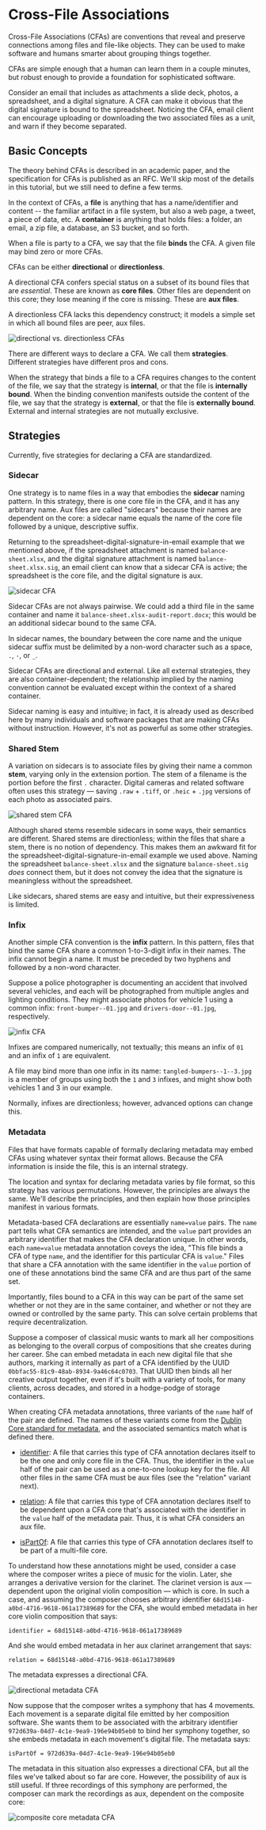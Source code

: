 # Cross-File Associations

Cross-File Associations (CFAs) are conventions that reveal and preserve connections among files and file-like objects. They can be used to make software and humans smarter about grouping things together.

CFAs are simple enough that a human can learn them in a couple minutes, but robust enough to provide a foundation for sophisticated software.

Consider an email that includes as attachments a slide deck, photos, a spreadsheet, and a digital signature. A CFA can make it obvious that the digital signature is bound to the spreadsheet. Noticing the CFA, email client can encourage uploading or downloading the two associated files as a unit, and warn if they become separated.

## Basic Concepts

The theory behind CFAs is described in an academic paper, and the specification for CFAs is published as an RFC. We'll skip most of the details in this tutorial, but we still need to define a few terms.

In the context of CFAs, a __file__ is anything that has a name/identifier and content -- the familiar artifact in a file system, but also a web page, a tweet, a piece of data, etc. A __container__ is anything that holds files: a folder, an email, a zip file, a database, an S3 bucket, and so forth.

When a file is party to a CFA, we say that the file __binds__ the CFA. A given file may bind zero or more CFAs.

CFAs can be either __directional__ or __directionless__.

A directional CFA confers special status on a subset of its bound files that are *essential*. These are known as __core files__. Other files are dependent on this core; they lose meaning if the core is missing. These are __aux files__.

A directionless CFA lacks this dependency construct; it models a simple set in which all bound files are peer, aux files.

![directional vs. directionless CFAs](directional-vs-directionaless-cfas.png)

There are different ways to declare a CFA. We call them __strategies__. Different strategies have different pros and cons.

When the strategy that binds a file to a CFA requires changes to the content of the file, we say that the strategy is __internal__, or that the file is __internally bound__. When the binding convention manifests outside the content of the file, we say that the strategy is __external__, or that the file is __externally bound__. External and internal strategies are not mutually exclusive.

## Strategies

Currently, five strategies for declaring a CFA are standardized.

### Sidecar

One strategy is to name files in a way that embodies the __sidecar__ naming pattern. In this strategy, there is one core file in the CFA, and it has any arbitrary name. Aux files are called "sidecars" because their names are dependent on the core: a sidecar name equals the name of the core file followed by a unique, descriptive suffix.

Returning to the spreadsheet-digital-signature-in-email example that we mentioned above, if the spreadsheet attachment is named `balance-sheet.xlsx`, and the digital signature attachment is named `balance-sheet.xlsx.sig`, an email client can know that a sidecar CFA is active; the spreadsheet is the core file, and the digital signature is aux.

![sidecar CFA](sidecar-cfa.png)

Sidecar CFAs are not always pairwise. We could add a third file in the same container and name it `balance-sheet.xlsx-audit-report.docx`; this would be an additional sidecar bound to the same CFA.

In sidecar names, the boundary between the core name and the unique sidecar suffix must be delimited by a non-word character such as a space, `.`, `-`, or `_`.

Sidecar CFAs are directional and external. Like all external strategies, they are also container-dependent; the relationship implied by the naming convention cannot be evaluated except within the context of a shared container.

Sidecar naming is easy and intuitive; in fact, it is already used as described here by many individuals and software packages that are making CFAs without instruction. However, it's not as powerful as some other strategies.

### Shared Stem

A variation on sidecars is to associate files by giving their name a common __stem__, varying only in the extension portion. The stem of a filename is the portion before the first `.` character. Digital cameras and related software often uses this strategy &mdash; saving `.raw` + `.tiff`, or `.heic` + `.jpg` versions of each photo as associated pairs.

![shared stem CFA](shared-stem-cfa.png)

Although shared stems resemble sidecars in some ways, their semantics are different. Shared stems are directionless; within the files that share a stem, there is no notion of dependency. This makes them an awkward fit for the spreadsheet-digital-signature-in-email example we used above. Naming the spreadsheet `balance-sheet.xlsx` and the signature `balance-sheet.sig` *does* connect them, but it does not convey the idea that the signature is meaningless without the spreadsheet.

Like sidecars, shared stems are easy and intuitive, but their expressiveness is limited.

### Infix

Another simple CFA convention is the __infix__ pattern. In this pattern, files that bind the same CFA share a common 1-to-3-digit infix in their names. The infix cannot begin a name. It must be preceded by two hyphens and followed by a non-word character.

Suppose a police photographer is documenting an accident that involved several vehicles, and each will be photographed from multiple angles and lighting conditions. They might associate photos for vehicle 1 using a common infix: `front-bumper--01.jpg` and `drivers-door--01.jpg`, respectively.

![infix CFA](infix-cfa.png)

Infixes are compared numerically, not textually; this means an infix of `01` and an infix of `1` are equivalent.

A file may bind more than one infix in its name: `tangled-bumpers--1--3.jpg` is a member of groups using both the `1` and `3` infixes, and might show both vehicles 1 and 3 in our example.

Normally, infixes are directionless; however, advanced options can change this.

### Metadata

Files that have formats capable of formally declaring metadata may embed CFAs using whatever syntax their format allows. Because the CFA information is inside the file, this is an internal strategy.

The location and syntax for declaring metadata varies by file format, so this strategy has various permutations. However, the principles are always the same. We'll describe the principles, and then explain how those principles manifest in various formats.

Metadata-based CFA declarations are essentially `name=value` pairs. The `name` part tells what CFA semantics are intended, and the `value` part provides an arbitrary identifier that makes the CFA declaration unique. In other words, each `name=value` metadata annotation coveys the idea, "This file binds a CFA of type `name`, and the identifier for this particular CFA is `value`." Files that share a CFA annotation with the same identifier in the `value` portion of one of these annotations bind the same CFA and are thus part of the same set.

Importantly, files bound to a CFA in this way can be part of the same set whether or not they are in the same container, and whether or not they are owned or controlled by the same party. This can solve certain problems that require decentralization. 

Suppose a composer of classical music wants to mark all her compositions as belonging to the overall corpus of compositions that she creates during her career. She can embed metadata in each new digital file that she authors, marking it internally as part of a CFA identified by the UUID `0bbfac55-81c9-48ab-8934-9a46c64c0703`. That UUID then binds all her creative output together, even if it's built with a variety of tools, for many clients, across decades, and stored in a hodge-podge of storage containers.

When creating CFA metadata annotations, three variants of the `name` half of the pair are defined. The names of these variants come from the [Dublin Core standard for metadata](https://www.dublincore.org/specifications/dublin-core/dcmi-terms/), and the associated semantics match what is defined there.

* [identifier](https://www.dublincore.org/specifications/dublin-core/dcmi-terms/#http://purl.org/dc/terms/identifier): A file that carries this type of CFA annotation declares itself to be the one and only core file in the CFA. Thus, the identifier in the `value` half of the pair can be used as a one-to-one lookup key for the file. All other files in the same CFA must be aux files (see the "relation" variant next).

* [relation](https://www.dublincore.org/specifications/dublin-core/dcmi-terms/#http://purl.org/dc/terms/relation): A file that carries this type of CFA annotation declares itself to be dependent upon a CFA core that's associated with the identifier in the `value` half of the metadata pair. Thus, it is what CFA considers an aux file.

* [isPartOf](https://www.dublincore.org/specifications/dublin-core/dcmi-terms/#http://purl.org/dc/terms/isPartOf): A file that carries this type of CFA annotation declares itself to be part of a multi-file core.

To understand how these annotations might be used, consider a case where the composer writes a piece of music for the violin. Later, she arranges a derivative version for the clarinet. The clarinet version is aux &mdash; dependent upon the original violin composition &mdash; which is core. In such a case, and assuming the composer chooses arbitrary identifier `68d15148-a0bd-4716-9618-061a17389689` for the CFA, she would embed metadata in her core violin composition that says:

    identifier = 68d15148-a0bd-4716-9618-061a17389689

And she would embed metadata in her aux clarinet arrangement that says:

    relation = 68d15148-a0bd-4716-9618-061a17389689

The metadata expresses a directional CFA.

![directional metadata CFA](directional-metadata-cfa.png)

Now suppose that the composer writes a symphony that has 4 movements. Each movement is a separate digital file emitted by her composition software. She wants them to be associated with the arbitrary identifier `972d639a-04d7-4c1e-9ea9-196e94b05eb0` to bind her symphony together, so she embeds metadata in each movement's digital file. The metadata says:

    isPartOf = 972d639a-04d7-4c1e-9ea9-196e94b05eb0

The metadata in this situation also expresses a directional CFA, but all the files we've talked about so far are core. However, the possibility of aux is still useful. If three recordings of this symphony are performed, the composer can mark the recordings as aux, dependent on the composite core: 

![composite core metadata CFA](composite-core-metadata-cfa.png)

